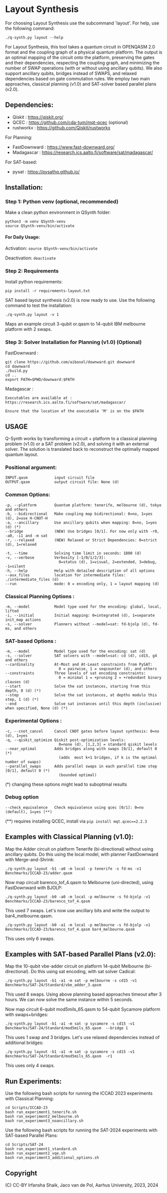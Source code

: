 # Layout Synthesis

For choosing Layout Synthesis use the subcommand 'layout'.
For help, use the following command:

    ./q-synth.py layout --help

For Layout Synthesis, this tool takes a quantum circuit in OPENQASM 2.0 format and the coupling graph of a physical quantum platform.
The output is an optimal mapping of the circuit onto the platform, preserving the gates and their dependencies,
respecting the coupling graph, and minimizing the number of SWAP operations (with or without using ancillary qubits).
We also support ancillary qubits, bridges instead of SWAPS, and relaxed dependencies based on gate commutation rules.
We employ two main approaches, classical planning (v1.0) and SAT-solver based parallel plans (v2.0).

## Dependencies:

- Qiskit : https://qiskit.org/
- QCEC : https://github.com/cda-tum/mqt-qcec (optional)
- rustworkx : https://github.com/Qiskit/rustworkx

For Planning:

- FastDownward : https://www.fast-downward.org/
- Madagascar : https://research.ics.aalto.fi/software/sat/madagascar/

For SAT-based:

- pysat : https://pysathq.github.io/



## Installation:

### Step 1: Python venv (optional, recommended)
Make a clean python environment in QSynth folder:

    python3 -m venv QSynth-venv
    source QSynth-venv/bin/activate

#### For Daily Usage:

Activation: `source QSynth-venv/bin/activate`

Deactivation: `deactivate`

### Step 2: Requirements
Install python requirements:

    pip install -r requirements-layout.txt

SAT based layout synthesis (v2.0) is now ready to use.
Use the following command to test the installation:

    ./q-synth.py layout -v 1

Maps an example circuit 3-qubit or.qasm to 14-qubit IBM melbourne platform with 2 swaps.

### Step 3: Solver Installation for Planning (v1.0) (Optional)
FastDownward :

    git clone https://github.com/aibasel/downward.git downward
    cd downward
    ./build.py
    cd ..
    export PATH=$PWD/downward:$PATH

Madagascar :

    Executables are available at : https://research.ics.aalto.fi/software/sat/madagascar/

    Ensure that the location of the executable 'M' is on the $PATH


## USAGE

Q-Synth works by transforming a circuit + platform to a classical planning problem (v1.0) or a SAT problem (v2.0), and solving it with an external solver. The solution is translated back to reconstruct the optimally mapped quantum layout.

### Positional argument:

    INPUT.qasm            input circuit file
    OUTPUT.qasm           output circuit file: None (d)

### Common Options:

    -p, --platform        Quantum platform: tenerife, melbourne (d), tokyo and others
    -b, --bidirectional   Make coupling map bidirectional: 0=no, 1=yes (d), 2=use H-CNOT-H
    -a, --ancillary       Use ancillary qubits when mapping: 0=no, 1=yes (d) (*)
    --bridge              (NEW) Use bridges [0/1]. For now only with -r0, -a0, -i1 and -m sat
    -r, --relaxed         (NEW) Relaxed or Strict Dependencies: 0=strict (d), 1=relaxed

    -t, --time            Solving time limit in seconds: 1800 (d)
    -v, --verbose         Verbosity [-1/0/1/2/3]: 
                            0=status (d), 1=visual, 2=extended, 3=debug, -1=silent
    -h, --help            Help with detailed description of all options
    --aux_files           location for intermediate files: ./intermediate_files (d)
    --run                 mode: 0 = encoding only, 1 = layout mapping (d)

### Classical Planning Options :

    -m, --model           Model type used for the encoding: global, local, lifted
    -i, --initial         Initial mapping: 0=integrated (d), 1=separate init_map actions
    -s, --solver          Planners without --model=sat: fd-bjolp (d), fd-ms, and others

### SAT-based Options :

    -m, --model           Model type used for the encoding: sat (d)
    -s, --solver          SAT solvers with --model=sat: cd (d), cd15, g4 and others
    --cardinality         At-Most and At-Least constraints from PySAT: 
                            0 = pairwise, 1 = seqcounter (d), and others
    --constraints         Three levels of sat encoding constraints: 
                            0 = minimal 1 = +pruning 2 = +redundant binary clauses (d)
    --start               Solve the sat instances, starting from this depth, 0 (d) (*)
    --step                Solve the sat instances, at depths modulo this step, 1 (d) (*)
    --end                 Solve sat instances until this depth (inclusive) when specified, None (d) (*)

### Experimental Options :

    -c, --cnot_cancel     Cancel CNOT gates before layout synthesis: 0=no (d), 1=yes
    -q, --qiskit_optimize Qiskit post-optimization levels: 
                            0=none (d), [1,2,3] = standard qiskit levels
    --near_optimal        Adds bridges along with swaps [0/1], default 0 (*)
                            (adds  most k+1 bridges, if k is the optimal number of swaps)
    --parallel_swaps      Adds parallel swaps in each parallel time step [0/1], default 0 (*)
                            (bounded optimal)
(*) changing these options might lead to suboptimal results

### Debug option

    --check_equivalence   Check equivalence using qcec [0/1]: 0=no (default), 1=yes (**)

(**) requires installing QCEC, install via `pip install mqt.qcec==2.2.3`

## Examples with Classical Planning (v1.0):

Map the Adder circuit on platform Tenerife (bi-directional) without using ancillary qubits.
Do this using the local model, with planner FastDownward with Merge-and-Shrink:

    ./q-synth.py layout -b1 -a0 -m local -p tenerife -s fd-ms -v1 Benchmarks/ICCAD-23/adder.qasm

Now map circuit barenco_tof_4.qasm to Melbourne (uni-directed), using FastDownward with BJOLP:

    ./q-synth.py layout -b0 -a0 -m local -p melbourne -s fd-bjolp -v1 Benchmarks/ICCAD-23/barenco_tof_4.qasm

This used 7 swaps. Let's now use ancillary bits and write the output to bar4_melbourne.qasm.

    ./q-synth.py layout -b0 -a1 -m local -p melbourne -s fd-bjolp -v1 Benchmarks/ICCAD-23/barenco_tof_4.qasm bar4_melbourne.qasm

This uses only 6 swaps.

## Examples with SAT-based Parallel Plans (v2.0):

Map the 10-qubit vbe-adder circuit on platform 14-qubit Melbourne (bi-directional).
Do this using sat encoding, with sat solver Cadical:

    ./q-synth.py layout -b1 -a1 -m sat -p melbourne -s cd15 -v1 Benchmarks/SAT-24/Standard/vbe_adder_3.qasm

This used 8 swaps. Using above planning based approaches timeout after 3 hours.
We can now solve the same instance within 5 seconds.

Now map circuit 6-qubit mod5mils_65.qasm to 54-qubit Sycamore platform with swaps+bridges:

    ./q-synth.py layout -b1 -a1 -m sat -p sycamore -s cd15 -v1 Benchmarks/SAT-24/Standard/mod5mils_65.qasm  --bridge 1

This uses 1 swap and 3 bridges. Let's use relaxed dependencies instead of additional bridges:

    ./q-synth.py layout -b1 -a1 -m sat -p sycamore -s cd15 -v1 Benchmarks/SAT-24/Standard/mod5mils_65.qasm  -r1

This uses only 4 swaps.



## Run Experiments:

Use the following bash scripts for running the ICCAD 2023 experiments with Classical Planning:

    cd Scripts/ICCAD-23
    bash run_experiment1_tenerife.sh
    bash run_experiment2_melbourne.sh
    bash run_experiment3_noancillary.sh

Use the following bash scripts for running the SAT-2024 experiments with SAT-based Parallel Plans:

    cd Scripts/SAT-24
    bash run_experiment1_standard.sh
    bash run_experiment2_vqe.sh
    bash run_experiment3_additional_options.sh

## Copyright

(C) CC-BY Irfansha Shaik, Jaco van de Pol, Aarhus University, 2023, 2024
